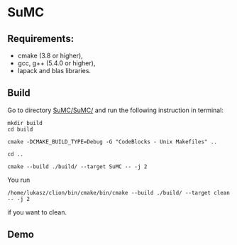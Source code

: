 # SuMC

## Requirements:
* cmake (3.8 or higher),
* gcc, g++ (5.4.0 or higher),
* lapack and blas libraries.

## Build

Go to directory [SuMC/SuMC/](https://github.com/struski2/SuMC/tree/master/SuMC) and run the following instruction in terminal:

```
mkdir build
cd build

cmake -DCMAKE_BUILD_TYPE=Debug -G "CodeBlocks - Unix Makefiles" ..

cd ..

cmake --build ./build/ --target SuMC -- -j 2
```
You run 
```
/home/lukasz/clion/bin/cmake/bin/cmake --build ./build/ --target clean -- -j 2
```
if you want to clean.

## Demo
